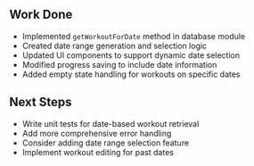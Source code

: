 ## Work Done
- Implemented `getWorkoutForDate` method in database module
- Created date range generation and selection logic
- Updated UI components to support dynamic date selection
- Modified progress saving to include date information
- Added empty state handling for workouts on specific dates

## Next Steps
- Write unit tests for date-based workout retrieval
- Add more comprehensive error handling
- Consider adding date range selection feature
- Implement workout editing for past dates